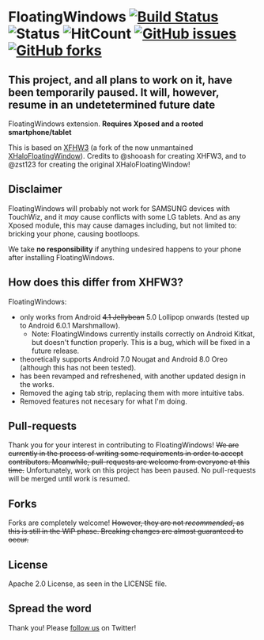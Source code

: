 # FloatingWindows [![Build Status](https://img.shields.io/travis/JonathanPrecise/FloatingWindows/master.svg?style=flat-square&logo=android&logoColor=white)](https://travis-ci.org/JonathanPrecise/FloatingWindows) ![Status](https://img.shields.io/badge/status-paused-orange.svg?style=flat-square&logo=x-pack&logoColor=white) ![HitCount](https://hitt.herokuapp.com/{username||org}/{project-name}.svg) [![GitHub issues](https://img.shields.io/github/issues/JonathanPrecise/FloatingWindows.svg?style=flat-square&logo=github&logoColor=white)](https://github.com/JonathanPrecise/FloatingWindows/issues) [![GitHub forks](https://img.shields.io/github/forks/JonathanPrecise/FloatingWindows.svg?style=flat-square&logo=github&logoColor=white)](https://github.com/JonathanPrecise/FloatingWindows/network)

**This project, and all plans to work on it, have been temporarily paused. It will, however, resume in an undetetermined future date**
---

FloatingWindows extension. **Requires Xposed and a rooted smartphone/tablet**

This is based on [XFHW3](https://github.com/shooash/XHFW3) (a fork of the now unmantained [XHaloFloatingWindow](https://github.com/zst123/XHaloFloatingWindow)). Credits to @shooash for creating XHFW3, and to @zst123 for creating the original XHaloFloatingWindow!

## Disclaimer
FloatingWindows will probably not work for SAMSUNG devices with TouchWiz, and it *may* cause conflicts with some LG tablets. And as any Xposed module, this may cause damages including, but not limited to: bricking your phone, causing bootloops.

We take **no responsibility** if anything undesired happens to your phone after installing FloatingWindows.


## How does this differ from XHFW3?
FloatingWindows:
* only works from Android ~~4.1 Jellybean~~ 5.0 Lollipop onwards (tested up to Android 6.0.1 Marshmallow).
  * Note: FloatingWindows currently installs correctly on Android Kitkat, but doesn't function properly. This is a bug, which will be fixed in a future release.
* theoretically supports Android 7.0 Nougat and Android 8.0 Oreo (although this has not been tested).
* has been revamped and refreshened, with another updated design in the works.
* Removed the aging tab strip, replacing them with more intuitive tabs.
* Removed features not necesary for what I'm doing.

## Pull-requests
Thank you for your interest in contributing to FloatingWindows! ~~We are currently in the process of writing some requirements in order to accept contributors. Meanwhile, pull-requests are welcome from everyone at this time.~~ Unfortunately, work on this project has been paused. No pull-requests will be merged until work is resumed.

## Forks
Forks are completely welcome! ~~However, they are not *recommended*, as this is still in the WIP phase. Breaking changes are almost guaranteed to occur.~~

## License
Apache 2.0 License, as seen in the LICENSE file.

## Spread the word
Thank you! Please [follow us](https://twitter.com/JonoApps/) on Twitter!
